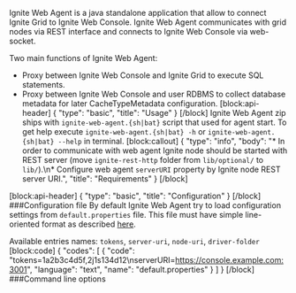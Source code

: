 Ignite Web Agent is a java standalone application that allow to connect Ignite Grid to Ignite Web Console.
Ignite Web Agent communicates with grid nodes via REST interface and connects to Ignite Web Console via web-socket.

Two main functions of Ignite Web Agent:
* Proxy between Ignite Web Console and Ignite Grid to execute SQL statements.
* Proxy between Ignite Web Console and user RDBMS to collect database metadata for later CacheTypeMetadata configuration.
[block:api-header]
{
  "type": "basic",
  "title": "Usage"
}
[/block]
Ignite Web Agent zip ships with `ignite-web-agent.{sh|bat}` script that used for agent start.
To get help execute `ignite-web-agent.{sh|bat} -h` or  `ignite-web-agent.{sh|bat} --help` in terminal.
[block:callout]
{
  "type": "info",
  "body": "* In order to communicate with web agent Ignite node should be started with REST server (move `ignite-rest-http` folder from `lib/optional/` to `lib/`).\n* Configure web agent `serverURI` property by Ignite node REST server URI.",
  "title": "Requirements"
}
[/block]

[block:api-header]
{
  "type": "basic",
  "title": "Configuration"
}
[/block]
###Configuration file
By default Ignite Web Agent try to load configuration settings from `default.properties` file.
This file must have simple line-oriented format as described [here](#http://docs.oracle.com/javase/7/docs/api/java/util/Properties.html).

Available entries names: `tokens`, `server-uri`, `node-uri`, `driver-folder`
[block:code]
{
  "codes": [
    {
      "code": "tokens=1a2b3c4d5f,2j1s134d12\nserverURI=https://console.example.com:3001",
      "language": "text",
      "name": "default.properties"
    }
  ]
}
[/block]
###Command line options